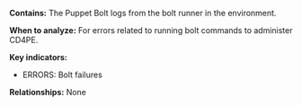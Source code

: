 **Contains:**
The Puppet Bolt logs from the bolt runner in the environment.

**When to analyze:**
For errors related to running bolt commands to administer CD4PE.

**Key indicators:**
- ERRORS: Bolt failures

**Relationships:**
None
